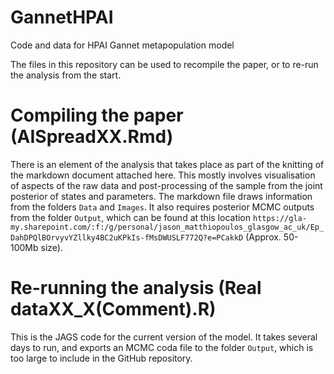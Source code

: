 # GannetHPAI
Code and data for HPAI Gannet metapopulation model

The files in this repository can be used to recompile the paper, or to re-run the analysis from the start. 

# Compiling the paper (AISpreadXX.Rmd)
There is an element of the analysis that takes place as part of the knitting of the markdown document attached here. This mostly involves visualisation of aspects of the raw data and post-processing of the sample from the joint posterior of states and parameters. The markdown file draws information from the folders `Data` and `Images`. It also requires posterior MCMC outputs from the folder `Output`, which can be found at this location `https://gla-my.sharepoint.com/:f:/g/personal/jason_matthiopoulos_glasgow_ac_uk/Ep_DahDPQlBOrvyvYZllky4BC2uKPkIs-fMsDWUSLF772Q?e=PCakkD` (Approx. 50-100Mb size).

# Re-running the analysis (Real dataXX_X(Comment).R)
This is the JAGS code for the current version of the model. It takes several days to run, and exports an MCMC coda file to the folder `Output`, which is too large to include in the GitHub repository.
